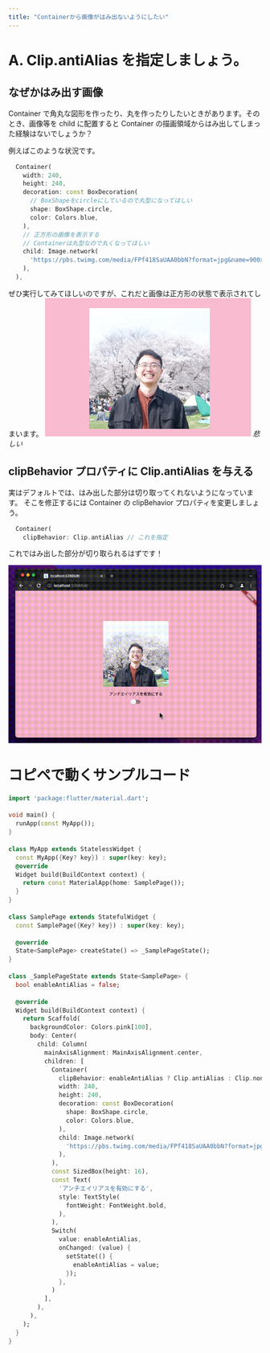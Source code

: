 ```yaml
---
title: "Containerから画像がはみ出ないようにしたい"
---
```


# A. Clip.antiAlias を指定しましょう。

## なぜかはみ出す画像

Container で角丸な図形を作ったり、丸を作ったりしたいときがあります。そのとき、画像等を child に配置すると Container の描画領域からはみ出してしまった経験はないでしょうか？

例えばこのような状況です。

```dart
  Container(
    width: 240,
    height: 240,
    decoration: const BoxDecoration(
      // BoxShapeをcircleにしているので丸型になってほしい
      shape: BoxShape.circle,
      color: Colors.blue,
    ),
    // 正方形の画像を表示する
    // Containerは丸型なので丸くなってほしい
    child: Image.network(
      'https://pbs.twimg.com/media/FPf418SaUAA0bbN?format=jpg&name=900x900',
    ),
  ),
```

ぜひ実行してみてほしいのですが、これだと画像は正方形の状態で表示されてしまいます。
![](/images/q5/1.png)
_悲しい_

## clipBehavior プロパティに Clip.antiAlias を与える

実はデフォルトでは、はみ出した部分は切り取ってくれないようになっています。
そこを修正するには Container の clipBehavior プロパティを変更しましょう。

```dart
  Container(
    clipBehavior: Clip.antiAlias // これを指定
```

これではみ出した部分が切り取られるはずです！

![](/images/q5/1.gif)

# コピペで動くサンプルコード

```dart
import 'package:flutter/material.dart';

void main() {
  runApp(const MyApp());
}

class MyApp extends StatelessWidget {
  const MyApp({Key? key}) : super(key: key);
  @override
  Widget build(BuildContext context) {
    return const MaterialApp(home: SamplePage());
  }
}

class SamplePage extends StatefulWidget {
  const SamplePage({Key? key}) : super(key: key);

  @override
  State<SamplePage> createState() => _SamplePageState();
}

class _SamplePageState extends State<SamplePage> {
  bool enableAntiAlias = false;

  @override
  Widget build(BuildContext context) {
    return Scaffold(
      backgroundColor: Colors.pink[100],
      body: Center(
        child: Column(
          mainAxisAlignment: MainAxisAlignment.center,
          children: [
            Container(
              clipBehavior: enableAntiAlias ? Clip.antiAlias : Clip.none,
              width: 240,
              height: 240,
              decoration: const BoxDecoration(
                shape: BoxShape.circle,
                color: Colors.blue,
              ),
              child: Image.network(
                'https://pbs.twimg.com/media/FPf418SaUAA0bbN?format=jpg&name=900x900',
              ),
            ),
            const SizedBox(height: 16),
            const Text(
              'アンチエイリアスを有効にする',
              style: TextStyle(
                fontWeight: FontWeight.bold,
              ),
            ),
            Switch(
              value: enableAntiAlias,
              onChanged: (value) {
                setState(() {
                  enableAntiAlias = value;
                });
              },
            )
          ],
        ),
      ),
    );
  }
}
```
